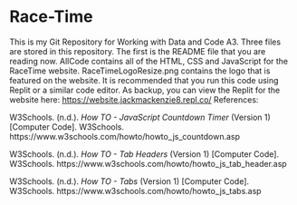 # Race-Time
This is my Git Repository for Working with Data and Code A3. Three files are stored in this repository. The first is the README file that you are reading now. AllCode contains all of the HTML, CSS and JavaScript for the RaceTime website. RaceTimeLogoResize.png contains the logo that is featured on the website. It is recommended that you run this code using Replit or a similar code editor. As backup, you can view the Replit for the website here: https://website.jackmackenzie8.repl.co/
References:



<p> W3Schools. (n.d.). <em> How TO - JavaScript Countdown Timer </em> (Version 1) [Computer Code]. W3Schools. https://www.w3schools.com/howto/howto_js_countdown.asp </p>
<p> W3Schools. (n.d.). <em> How TO - Tab Headers </em> (Version 1) [Computer Code]. W3Schools. https://www.w3schools.com/howto/howto_js_tab_header.asp </p>
<p> W3Schools. (n.d.). <em> How TO - Tabs </em> (Version 1) [Computer Code]. W3Schools. https://www.w3schools.com/howto/howto_js_tabs.asp </p>
